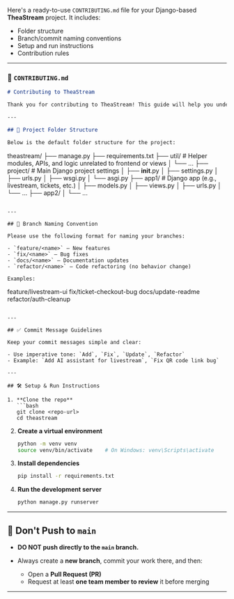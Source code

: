 Here's a ready-to-use `CONTRIBUTING.md` file for your Django-based **TheaStream** project. It includes:

* Folder structure
* Branch/commit naming conventions
* Setup and run instructions
* Contribution rules

---

### 📄 `CONTRIBUTING.md`

```markdown
# Contributing to TheaStream

Thank you for contributing to TheaStream! This guide will help you understand the project structure, naming conventions, and how to set up your local development environment.

---

## 📁 Project Folder Structure

Below is the default folder structure for the project:

```

theastream/
├── manage.py
├── requirements.txt
├── util/               # Helper modules, APIs, and logic unrelated to frontend or views
│   └── ...
├── project/            # Main Django project settings
│   ├── **init**.py
│   ├── settings.py
│   ├── urls.py
│   ├── wsgi.py
│   └── asgi.py
├── app1/               # Django app (e.g., livestream, tickets, etc.)
│   ├── models.py
│   ├── views.py
│   ├── urls.py
│   └── ...
├── app2/
│   └── ...

```

---

## 🌱 Branch Naming Convention

Please use the following format for naming your branches:

- `feature/<name>` – New features  
- `fix/<name>` – Bug fixes  
- `docs/<name>` – Documentation updates  
- `refactor/<name>` – Code refactoring (no behavior change)

Examples:
```

feature/livestream-ui
fix/ticket-checkout-bug
docs/update-readme
refactor/auth-cleanup

````

---

## ✅ Commit Message Guidelines

Keep your commit messages simple and clear:

- Use imperative tone: `Add`, `Fix`, `Update`, `Refactor`
- Example: `Add AI assistant for livestream`, `Fix QR code link bug`

---

## 🛠️ Setup & Run Instructions

1. **Clone the repo**
   ```bash
   git clone <repo-url>
   cd theastream
````

2. **Create a virtual environment**

   ```bash
   python -m venv venv
   source venv/bin/activate    # On Windows: venv\Scripts\activate
   ```

3. **Install dependencies**

   ```bash
   pip install -r requirements.txt
   ```

4. **Run the development server**

   ```bash
   python manage.py runserver
   ```

---

## 🚫 Don't Push to `main`

* **DO NOT push directly to the `main` branch.**
* Always create a **new branch**, commit your work there, and then:

  * Open a **Pull Request (PR)**
  * Request at least **one team member to review** it before merging

---

